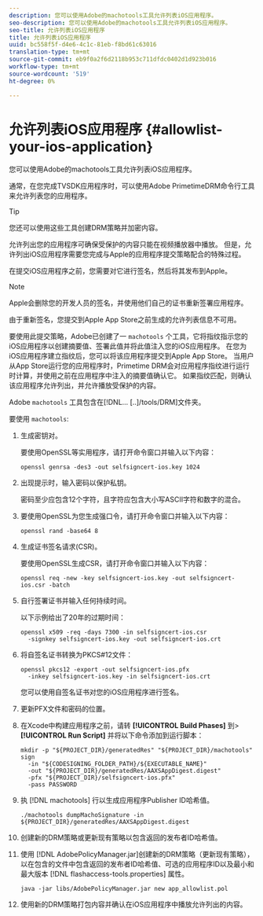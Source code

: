 ```yaml
---
description: 您可以使用Adobe的machotools工具允许列表iOS应用程序。
seo-description: 您可以使用Adobe的machotools工具允许列表iOS应用程序。
seo-title: 允许列表iOS应用程序
title: 允许列表iOS应用程序
uuid: bc558f5f-d4e6-4c1c-81eb-f8bd61c63016
translation-type: tm+mt
source-git-commit: eb9f0a2f6d2118b953c711dfdc0402d1d923b016
workflow-type: tm+mt
source-wordcount: '519'
ht-degree: 0%

---
```



# 允许列表iOS应用程序 {#allowlist-your-ios-application}

您可以使用Adobe的machotools工具允许列表iOS应用程序。

通常，在您完成TVSDK应用程序时，可以使用Adobe PrimetimeDRM命令行工具来允许列表您的应用程序。

>[!TIP]
>
>您还可以使用这些工具创建DRM策略并加密内容。

允许列出您的应用程序可确保受保护的内容只能在视频播放器中播放。 但是，允许列出iOS应用程序需要您完成与Apple的应用程序提交策略配合的特殊过程。

在提交iOS应用程序之前，您需要对它进行签名，然后将其发布到Apple。

>[!NOTE]
>
>Apple会删除您的开发人员的签名，并使用他们自己的证书重新签署应用程序。

由于重新签名，您提交到Apple App Store之前生成的允许列表信息不可用。

要使用此提交策略，Adobe已创建了一 `machotools` 个工具，它将指纹指示您的iOS应用程序以创建摘要值、签署此值并将此值注入您的iOS应用程序。 在您为iOS应用程序建立指纹后，您可以将该应用程序提交到Apple App Store。 当用户从App Store运行您的应用程序时，Primetime DRM会对应用程序指纹进行运行时计算，并使用之前在应用程序中注入的摘要值确认它。 如果指纹匹配，则确认该应用程序允许列出，并允许播放受保护的内容。

Adobe `machotools` 工具包含在[!DNL... [..]/tools/DRM]文件夹。

要使用 `machotools`:

1. 生成密钥对。

   要使用OpenSSL等实用程序，请打开命令窗口并输入以下内容：

   ```shell
   openssl genrsa -des3 -out selfsigncert-ios.key 1024
   ```

1. 出现提示时，输入密码以保护私钥。

   密码至少应包含12个字符，且字符应包含大小写ASCII字符和数字的混合。
1. 要使用OpenSSL为您生成强口令，请打开命令窗口并输入以下内容：

   ```shell
   openssl rand -base64 8
   ```

1. 生成证书签名请求(CSR)。

   要使用OpenSSL生成CSR，请打开命令窗口并输入以下内容：

   ```shell
   openssl req -new -key selfsigncert-ios.key -out selfsigncert-ios.csr -batch
   ```

1. 自行签署证书并输入任何持续时间。

   以下示例给出了20年的过期时间：

   ```shell
   openssl x509 -req -days 7300 -in selfsigncert-ios.csr  
     -signkey selfsigncert-ios.key -out selfsigncert-ios.crt
   ```

1. 将自签名证书转换为PKCS#12文件：

   ```shell
   openssl pkcs12 -export -out selfsigncert-ios.pfx  
     -inkey selfsigncert-ios.key -in selfsigncert-ios.crt
   ```

   您可以使用自签名证书对您的iOS应用程序进行签名。

1. 更新PFX文件和密码的位置。
1. 在Xcode中构建应用程序之前，请转 **[!UICONTROL Build Phases]** 到> **[!UICONTROL Run Script]** 并将以下命令添加到运行脚本：

   ```shell
   mkdir -p "${PROJECT_DIR}/generatedRes" "${PROJECT_DIR}/machotools" sign  
     -in "${CODESIGNING_FOLDER_PATH}/${EXECUTABLE_NAME}"  
     -out "${PROJECT_DIR}/generatedRes/AAXSAppDigest.digest"  
     -pfx "${PROJECT_DIR}/selfsigncert-ios.pfx"  
     -pass PASSWORD
   ```

1. 执 [!DNL machotools] 行以生成应用程序Publisher ID哈希值。

   ```shell
   ./machotools dumpMachoSignature -in ${PROJECT_DIR}/generatedRes/AAXSAppDigest.digest
   ```

1. 创建新的DRM策略或更新现有策略以包含返回的发布者ID哈希值。
1. 使用 [!DNL AdobePolicyManager.jar]创建新的DRM策略（更新现有策略），以在包含的文件中包含返回的发布者ID哈希值、可选的应用程序ID以及最小和最大版本 [!DNL flashaccess-tools.properties] 属性。

   ```shell
   java -jar libs/AdobePolicyManager.jar new app_allowlist.pol
   ```

1. 使用新的DRM策略打包内容并确认在iOS应用程序中播放允许列出的内容。

